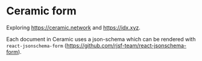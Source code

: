 # Ceramic form

Exploring https://ceramic.network and https://idx.xyz.

Each document in Ceramic uses a json-schema which can be rendered with `react-jsonschema-form` (https://github.com/rjsf-team/react-jsonschema-form).
